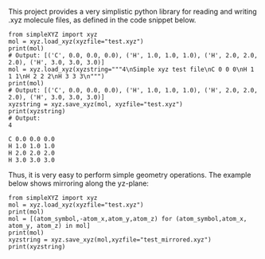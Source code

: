 
This project provides a very simplistic python library for reading
and writing .xyz molecule files, as defined in the code snippet below.
```
from simpleXYZ import xyz
mol = xyz.load_xyz(xyzfile="test.xyz")
print(mol)
# Output: [('C', 0.0, 0.0, 0.0), ('H', 1.0, 1.0, 1.0), ('H', 2.0, 2.0, 2.0), ('H', 3.0, 3.0, 3.0)]
mol = xyz.load_xyz(xyzstring="""4\nSimple xyz test file\nC 0 0 0\nH 1 1 1\nH 2 2 2\nH 3 3 3\n""")
print(mol)
# Output: [('C', 0.0, 0.0, 0.0), ('H', 1.0, 1.0, 1.0), ('H', 2.0, 2.0, 2.0), ('H', 3.0, 3.0, 3.0)]
xyzstring = xyz.save_xyz(mol, xyzfile="test.xyz")
print(xyzstring)
# Output:
4

C 0.0 0.0 0.0
H 1.0 1.0 1.0
H 2.0 2.0 2.0
H 3.0 3.0 3.0
```

Thus, it is very easy to perform simple geometry operations. The example below
shows mirroring along the yz-plane:
```
from simpleXYZ import xyz
mol = xyz.load_xyz(xyzfile="test.xyz")
print(mol)
mol = [(atom_symbol,-atom_x,atom_y,atom_z) for (atom_symbol,atom_x, atom_y, atom_z) in mol]
print(mol)
xyzstring = xyz.save_xyz(mol,xyzfile="test_mirrored.xyz")
print(xyzstring)
```
